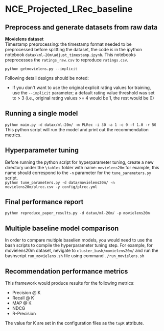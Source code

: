 # NCE_Projected_LRec_baseline

## Preprocess and generate datasets from raw data
**Movielens dataset** <br>
Timestamp preprocessing: the timestamp format needed to be preprocessed before splitting the dataset, the code is in the ipython notebook `datax\ml-20m\adjust_timestamp.ipynb`. This notebooks preprocesses the `ratings_raw.csv` to reproduce `ratings.csv`. <br>

`python getmovielens.py --implicit` <br>

Following detail designs should be noted:
* If you don't want to use the original explicit rating values for training, use the `--implicit` parameter; a default rating value threshold was set to > 3 (i.e., original rating values >= 4 would be 1, the rest would be 0) 


## Running a single model
`python main.py -d datax/ml-20m/ -m PLRec -i 30 -a 1 -c 0 -f 1.0 -r 50` <br>
This python script will run the model and print out the recommendation metrics.

## Hyperparameter tuning
Before running the python script for hyperparameter tuning, create a new directory under the `\tables` folder with name: `movielens20m` for example, this name should correspond to the `-n` parameter for the `tune_parameters.py` script.  <br>
`python tune_parameters.py -d data/movielens20m/ -n movielens20m/plrec.csv -y config/plrec.yml` <br>

## Final performance report 
`python reproduce_paper_results.py -d datax/ml-20m/ -p movielens20m`

## Multiple baseline model comparison
In order to compare multiple baselien models, you would need to use the bash scripts to compile the hyperparameter tuning step.
For example, for movielens20m dataset, nevigate to `cluster_bash/movielens20m/` and run the bashscript `run_movielens.sh` file using command `./run_movielens.sh`

## Recommendation performance metrics
This framework would produce results for the following metrics:
* Precision @ K
* Recall @ K
* MAP @ K
* NDCG
* R-Precision 

The value for K are set in the configuration files as the `topK` attribute.
